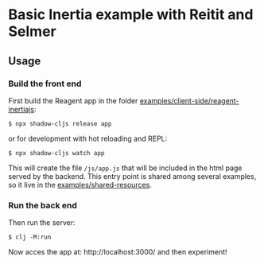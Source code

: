 # Basic Inertia example with Reitit and Selmer

## Usage

### Build the front end

First build the Reagent app in the folder [examples/client-side/reagent-inertiajs](../../client-side/reagent-inertiajs):

    $ npx shadow-cljs release app

or for development with hot reloading and REPL:

    $ npx shadow-cljs watch app

This will create the file `/js/app.js` that will be included in the html page served by the backend.
This entry point is shared among several examples, so it live in the [examples/shared-resources](../../shared-resources).

### Run the back end

Then run the server:

    $ clj -M:run

Now acces the app at: http://localhost:3000/ and then experiment!
